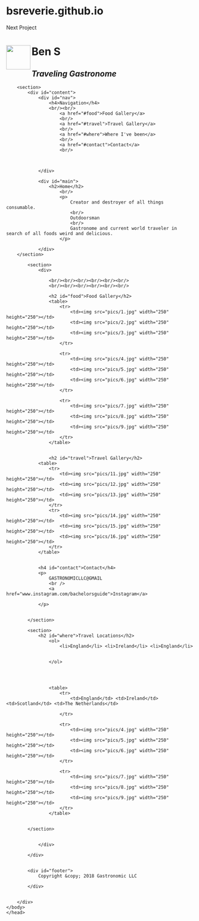 # bsreverie.github.io
Next Project
<!DOCTYPE html>
<html>
	<head>
		<title>Project 1</title>
		<link rel="stylesheet" type="text/css" href="style.css">
	<body>
		<div id="container">
			<div id= "header">
				<img src="pics/prof.jpg" width="65" height="65" align="left">
				<h1>Ben S</h1>
				<h2><em>Traveling Gastronome</em></h2>
			</div>

<!---BASIC INTRO SECTION --->

		<section>
			<div id="content">
				<div id="nav">
					<h4>Navigation</h4>
					<br/><br/>
						<a href="#food">Food Gallery</a>
						<br/>
						<a href="#travel">Travel Gallery</a>
						<br/>
						<a href="#where">Where I've been</a>
						<br/>
						<a href="#contact">Contact</a>
						<br/>
						
					
					
				</div>
				
				<div id="main">
					<h2>Home</h2>
						<br/>
						<p>
							Creator and destroyer of all things consumable.
							<br/>
							Outdoorsman
							<br/>
							Gastronome and current world traveler in search of all foods weird and delicious.
						</p>
					
				</div>
		</section>
		


<!-----galleries for food and travel--->

			<section>
				<div>
					
					<br/><br/><br/><br/><br/><br/>
					<br/><br/><br/><br/><br/><br/>

					<h2 id="food">Food Gallery</h2>
					<table>
						<tr>
							<td><img src="pics/1.jpg" width="250" height="250"></td>
							<td><img src="pics/2.jpg" width="250" height="250"></td>
							<td><img src="pics/3.jpg" width="250" height="250"></td>
						</tr>
						
						<tr>
							<td><img src="pics/4.jpg" width="250" height="250"></td>
							<td><img src="pics/5.jpg" width="250" height="250"></td>
							<td><img src="pics/6.jpg" width="250" height="250"></td>
						</tr>
						
						<tr>
							<td><img src="pics/7.jpg" width="250" height="250"></td>
							<td><img src="pics/8.jpg" width="250" height="250"></td>
							<td><img src="pics/9.jpg" width="250" height="250"></td>
						</tr>
					</table>


					<h2 id="travel">Travel Gallery</h2>
				<table>
					<tr>
						<td><img src="pics/11.jpg" width="250" height="250"></td>
						<td><img src="pics/12.jpg" width="250" height="250"></td>
						<td><img src="pics/13.jpg" width="250" height="250"></td>
					</tr>
					<tr>
						<td><img src="pics/14.jpg" width="250" height="250"></td>
						<td><img src="pics/15.jpg" width="250" height="250"></td>
						<td><img src="pics/16.jpg" width="250" height="250"></td>
					</tr>
				</table>


				<h4 id="contact">Contact</h4>
				<p>
					GASTRONOMICLLC@GMAIL
					<br />
					<a href="www.instagram.com/bachelorsguide">Instagram</a>
					
				</p>


			</section>

<!---- Misc Info----->
			
			<section>
				<h2 id="where">Travel Locations</h2>
					<ol>
						<li>England</li> <li>Ireland</li> <li>England</li> 


					</ol>




					<table>
						<tr>
							<td>England</td> <td>Ireland</td> <td>Scotland</td> <td>The Netherlands</td> 
							
						</tr>
						
						<tr>
							<td><img src="pics/4.jpg" width="250" height="250"></td>
							<td><img src="pics/5.jpg" width="250" height="250"></td>
							<td><img src="pics/6.jpg" width="250" height="250"></td>
						</tr>
						
						<tr>
							<td><img src="pics/7.jpg" width="250" height="250"></td>
							<td><img src="pics/8.jpg" width="250" height="250"></td>
							<td><img src="pics/9.jpg" width="250" height="250"></td>
						</tr>
					</table>


			</section>


				</div>

			</div>


			<div id="footer">
				Copyright &copy; 2018 Gastronomic LLC

			</div>

			
		</div>
	</body>
	</head>


</html>
